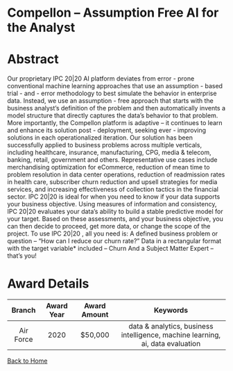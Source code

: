 
Compellon – Assumption Free AI for the Analyst
==============================================

# Abstract


Our proprietary IPC 20|20 AI platform deviates from error - prone conventional machine learning approaches that use an assumption - based trial - and - error methodology to best simulate the behavior in enterprise data. Instead, we use an assumption - free approach that starts with the business analyst’s definition of the problem and then automatically invents a model structure that directly captures the data’s behavior to that problem. More importantly, the Compellon platform is adaptive – it continues to learn and enhance its solution post - deployment, seeking ever - improving solutions in each operationalized iteration. Our solution has been successfully applied to business problems across multiple verticals, including healthcare, insurance, manufacturing, CPG, media & telecom, banking, retail, government and others. Representative use cases include merchandising optimization for eCommerce, reduction of mean time to problem resolution in data center operations, reduction of readmission rates in health care, subscriber churn reduction and upsell strategies for media services, and increasing effectiveness of collection tactics in the financial sector. IPC 20|20 is ideal for when you need to know if your data supports your business objective. Using measures of information and consistency, IPC 20|20 evaluates your data’s ability to build a stable predictive model for your target. Based on these assessments, and your business objective, you can then decide to proceed, get more data, or change the scope of the project. To use IPC 20|20 , all you need is: A defined business problem or question – “How can I reduce our churn rate?” Data in a rectangular format with the target variable* included – Churn And a Subject Matter Expert – that’s you!  

# Award Details

|Branch|Award Year|Award Amount|Keywords|
| :---: | :---: | :---: | :---: |
|Air Force|2020|$50,000|data & analytics, business intelligence, machine learning, ai, data evaluation|
  
  


[Back to Home](https://github.com/chrischow/dod_sbir_awards#1710)